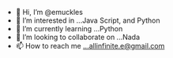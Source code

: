 - 👋 Hi, I’m @emuckles
- 👀 I’m interested in ...Java Script, and Python
- 🌱 I’m currently learning ...Python
- 💞️ I’m looking to collaborate on ...Nada
- 📫 How to reach me ...allinfinite.e@gmail.com

<!---
emuckles/emuckles is a ✨ special ✨ repository because its `README.md` (this file) appears on your GitHub profile.
You can click the Preview link to take a look at your changes.
--->
